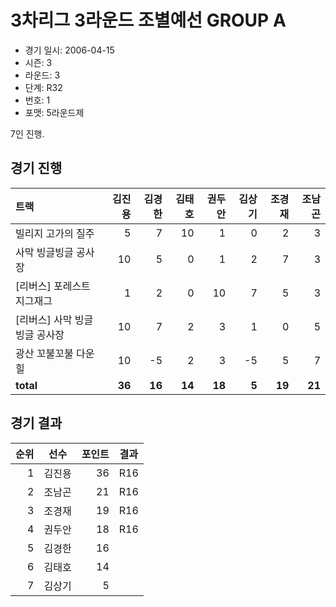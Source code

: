 # 3차리그 3라운드 조별예선 GROUP A

- 경기 일시: 2006-04-15
- 시즌: 3
- 라운드: 3
- 단계: R32
- 번호: 1
- 포맷: 5라운드제



7인 진행.

## 경기 진행

| 트랙 | 김진용 | 김경한 | 김태호 | 권두안 | 김상기 | 조경재 | 조남곤 |
|:---|---:|---:|---:|---:|---:|---:|---:|
| 빌리지 고가의 질주 | 5 | 7 | 10 | 1 | 0 | 2 | 3 |
| 사막 빙글빙글 공사장 | 10 | 5 | 0 | 1 | 2 | 7 | 3 |
| [리버스] 포레스트 지그재그 | 1 | 2 | 0 | 10 | 7 | 5 | 3 |
| [리버스] 사막 빙글빙글 공사장 | 10 | 7 | 2 | 3 | 1 | 0 | 5 |
| 광산 꼬불꼬불 다운힐 | 10 | -5 | 2 | 3 | -5 | 5 | 7 |
| __total__ | __36__ | __16__ | __14__ | __18__ | __5__ | __19__ | __21__ |




## 경기 결과

| 순위 | 선수 | 포인트 | 결과 |
|---:|:---:|---:|:---:|
| 1 | 김진용 | 36 | R16 |
| 2 | 조남곤 | 21 | R16 |
| 3 | 조경재 | 19 | R16 |
| 4 | 권두안 | 18 | R16 |
| 5 | 김경한 | 16 |  |
| 6 | 김태호 | 14 |  |
| 7 | 김상기 | 5 |  |

